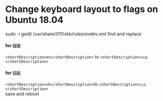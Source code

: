 # Change keyboard layout to flags on Ubuntu 18.04 


sudo -i gedit /usr/share/X11/xkb/rules/evdev.xml 
find and replace <br>
#### for 🇬🇧 <br>
`<shortDescription>en</shortDescription>` to `<shortDescription>🇬🇧</shortDescription>` <br>
#### for 🇺🇦 <br>
`<shortDescription>uk</shortDescription>`to `<shortDescription>🇺🇦</shortDescription>`<br>
save and reboot 
